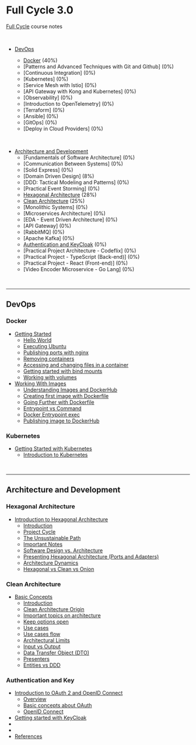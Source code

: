 # Full Cycle 3.0

[Full Cycle](https://curso.fullcycle.com.br/page/lancamento/) course notes

</br>

- [DevOps](#devops)

  - [Docker](#docker) (40%)
  - [Patterns and Advanced Techniques with Git and Github] (0%)
  - [Continuous Integration] (0%)
  - [Kubernetes] (0%)
  - [Service Mesh with Istio] (0%)
  - [API Gateway with Kong and Kubernetes] (0%)
  - [Observability] (0%)
  - [Introduction to OpenTelemetry] (0%)
  - [Terraform] (0%)
  - [Ansible] (0%)
  - [GitOps] (0%)
  - [Deploy in Cloud Providers] (0%)

</br>

- [Architecture and Development](#architecture-and-development)
  - [Fundamentals of Software Architecture] (0%)
  - [Communication Between Systems] (0%)
  - [Solid Express] (0%)
  - [Domain Driven Design] (8%)
  - [DDD: Tactical Modeling and Patterns] (0%)
  - [Practical Event Storming] (0%)
  - [Hexagonal Architecture](#hexagonal-architecture) (28%)
  - [Clean Architecture](#clean-architecture) (25%)
  - [Monolithic Systems] (0%)
  - [Microservices Architecture] (0%)
  - [EDA - Event Driven Architecture] (0%)
  - [API Gateway] (0%)
  - [RabbitMQ] (0%)
  - [Apache Kafka] (0%)
  - [Authentication and KeyCloak](#authentication-and-keycloak) (0%)
  - [Practical Project Architecture - Codeflix] (0%)
  - [Practical Project - TypeScript (Back-end)] (0%)
  - [Practical Project - React (Front-end)] (0%)
  - [Video Encoder Microservice - Go Lang] (0%)

</br>

---

## DevOps

### Docker

- [Getting Started](./modules/docker/01-getting-started.md)
  - [Hello World](./modules/docker/01-getting-started.md#hello-world)
  - [Executing Ubuntu](./modules/docker/01-getting-started.md#executing-ubuntu)
  - [Publishing ports with nginx](./modules/docker/01-getting-started.md#publishing-ports-with-nginx)
  - [Removing containers](./modules/docker/01-getting-started.md#removing-containers)
  - [Accessing and changing files in a container](./modules/docker/01-getting-started.md#accessing-and-changing-files-in-a-container)
  - [Getting started with bind mounts](./modules/docker/01-getting-started.md#getting-started-with-bind-mounts)
  - [Working with volumes](./modules/docker/01-getting-started.md#working-with-volumes)
- [Working With Images](./modules/docker/02-working-with-images.md)
  - [Understanding Images and DockerHub](./modules/docker/02-working-with-images.md#understanding-images-and-dockerhub)
  - [Creating first image with Dockerfile](./modules/docker/02-working-with-images.md#creating-first-image-with-dockerfile)
  - [Going Further with Dockerfile](./modules/docker/02-working-with-images.md#going-further-with-dockerfile)
  - [Entrypoint vs Command](./modules/docker/02-working-with-images.md#entrypoint-vs-command)
  - [Docker Entrypoint exec](./modules/docker/02-working-with-images.md#docker-entrypoint-exec)
  - [Publishing image to DockerHub](./modules/docker/02-working-with-images.md#publishing-image-to-dockerhub)

### Kubernetes

- [Getting Started with Kubernetes](./modules/kubernetes/01-getting-started-with-kubernetes.md)
  - [Introduction to Kubernetes](./modules/kubernetes/01-getting-started-with-kubernetes.md#01-introduction-to-kubernetes)

</br>

---

## Architecture and Development

### Hexagonal Architecture

- [Introduction to Hexagonal Architecture](./modules/hexagonal-architecture/01-introduction-to-hexagonal-architecture.md)
  - [Introduction](./modules/hexagonal-architecture/01-introduction-to-hexagonal-architecture.md#introduction)
  - [Project Cycle](./modules/hexagonal-architecture/01-introduction-to-hexagonal-architecture.md#project-cycle)
  - [The Unsustainable Path](./modules/hexagonal-architecture/01-introduction-to-hexagonal-architecture.md#the-unsustainable-path)
  - [Important Notes](./modules/hexagonal-architecture/01-introduction-to-hexagonal-architecture.md#important-notes)
  - [Software Design vs. Architecture](./modules/hexagonal-architecture/01-introduction-to-hexagonal-architecture.md#software-design-vs-architecture)
  - [Presenting Hexagonal Architecture (Ports and Adapters)](./modules/hexagonal-architecture/01-introduction-to-hexagonal-architecture.md#presenting-hexagonal-architecture-ports-and-adapters)
  - [Architecture Dynamics](./modules/hexagonal-architecture/01-introduction-to-hexagonal-architecture.md#architecture-dynamics)
  - [Hexagonal vs Clean vs Onion](./modules/hexagonal-architecture/01-introduction-to-hexagonal-architecture.md#hexagonal-vs-clean-vs-onion)

### Clean Architecture

- [Basic Concepts](./modules/clean-architecture/01-basic-concepts.md)
  - [Introduction](./modules/clean-architecture/01-basic-concepts.md#introduction)
  - [Clean Architecture Origin](./modules/clean-architecture/01-basic-concepts.md#clean-architecture-origin)
  - [Important topics on architecture](./modules/clean-architecture/01-basic-concepts.md#important-topics-on-architecture)
  - [Keep options open](./modules/clean-architecture/01-basic-concepts.md#keep-options-open)
  - [Use cases](./modules/clean-architecture/01-basic-concepts.md#use-cases)
  - [Use cases flow](./modules/clean-architecture/01-basic-concepts.md#use-cases-flow)
  - [Architectural Limits](./modules/clean-architecture/01-basic-concepts.md#architectural-limits)
  - [Input vs Output](./modules/clean-architecture/01-basic-concepts.md#input-vs-output)
  - [Data Transfer Object (DTO)](./modules/clean-architecture/01-basic-concepts.md#data-transfer-object-dto)
  - [Presenters](./modules/clean-architecture/01-basic-concepts.md/#presenters)
  - [Entities vs DDD](./modules/clean-architecture/01-basic-concepts.md#entities-vs-ddd)

### Authentication and Key

- [Introduction to OAuth 2 and OpenID Connect](./modules/authentication-and-keycloak/notes.md)
  - [Overview](./modules/authentication-and-keycloak/notes.md#overview)
  - [Basic concepts about OAuth](./modules/authentication-and-keycloak/notes.md#basic-concepts-about-oauth)
  - [OpenID Connect](./modules/authentication-and-keycloak/notes.md#openid-connect)
- [Getting started with KeyCloak](./modules/authentication-and-keycloak/notes.md#getting-started-docker-tutorial)
-
-
- [References](./modules/authentication-and-keycloak/notes.md#references)
